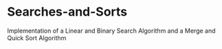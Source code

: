 # Searches-and-Sorts
 Implementation of a Linear and Binary Search Algorithm and a Merge and Quick Sort Algorithm
